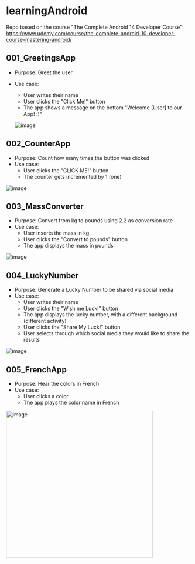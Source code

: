 # learningAndroid
Repo based on the course "The Complete Android 14 Developer Course": https://www.udemy.com/course/the-complete-android-10-developer-course-mastering-android/

## 001_GreetingsApp
* Purpose: Greet the user
* Use case:
    * User writes their name
    * User clicks the "Click Me!" button
    * The app shows a message on the bottom "Welcome [User] to our App! :)"


   ![image](https://github.com/gmandolesi/learningAndroid/assets/12930390/fddef707-fab7-4863-bb74-9c4e2a11e625)



## 002_CounterApp
* Purpose: Count how many times the button was clicked
* Use case:
    * User clicks the "CLICK ME!" button
    * The counter gets incremented by 1 (one)


![image](https://github.com/gmandolesi/learningAndroid/assets/12930390/b1a0956a-0384-47a1-97c8-0248ceb605fa)



## 003_MassConverter
* Purpose: Convert from kg to pounds using 2.2 as conversion rate
* Use case:
    * User inserts the mass in kg
    * User clicks the "Convert to pounds" button
    * The app displays the mass in pounds


![image](https://github.com/gmandolesi/learningAndroid/assets/12930390/ffe0f3e7-1c3a-4ac8-8130-3fde01b12355)



## 004_LuckyNumber
* Purpose: Generate a Lucky Number to be shared via social media
* Use case:
    * User writes their name
    * User clicks the "Wish me Luck!" button
    * The app displays the lucky number, with a different background (different activity)
    * User clicks the "Share My Luck!" button
    * User selects through which social media they would like to share the results


![image](https://github.com/gmandolesi/learningAndroid/assets/12930390/c20ee2a3-abd8-4516-97e9-f150d90008b4)



## 005_FrenchApp
* Purpose: Hear the colors in French
* Use case:
    * User clicks a color
    * The app plays the color name in French


<img width="400" alt="image" src="https://github.com/gmandolesi/learningAndroid/assets/12930390/a703f010-2e77-4a9c-b722-ca350116daa0">


